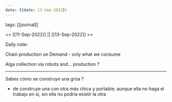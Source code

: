 ```yaml
---
date: {{date: 13-Sep-2022}}
---
```

tags: [[journal]]

<< [[11-Sep-2022]] || [[13-Sep-2022]] >>

Daily note:

Chain production on Demand - only what we consume

Alga collection via robots and… production ?



----

Sabes cómo se construye una grúa ?
 - de construye una con otra más chica y portable; aunque ella no haga el trabajo en si, sin ella no podría existir la otra